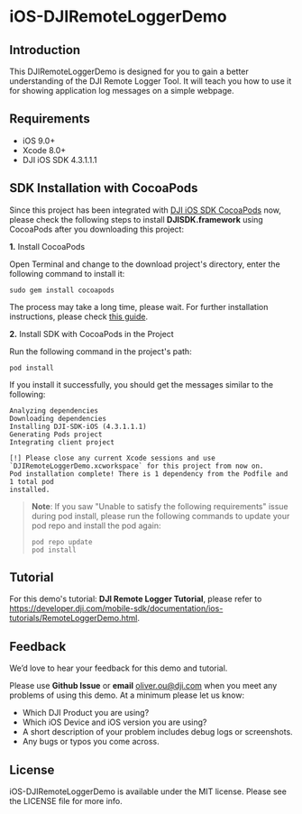 # iOS-DJIRemoteLoggerDemo

## Introduction

This DJIRemoteLoggerDemo is designed for you to gain a better understanding of the DJI Remote Logger Tool. It will teach you how to use it for showing application log messages on a simple webpage.

## Requirements

 - iOS 9.0+
 - Xcode 8.0+
 - DJI iOS SDK 4.3.1.1.1

## SDK Installation with CocoaPods

Since this project has been integrated with [DJI iOS SDK CocoaPods](https://cocoapods.org/pods/DJI-SDK-iOS) now, please check the following steps to install **DJISDK.framework** using CocoaPods after you downloading this project:

**1.** Install CocoaPods

Open Terminal and change to the download project's directory, enter the following command to install it:

~~~
sudo gem install cocoapods
~~~

The process may take a long time, please wait. For further installation instructions, please check [this guide](https://guides.cocoapods.org/using/getting-started.html#getting-started).

**2.** Install SDK with CocoaPods in the Project

Run the following command in the project's path:

~~~
pod install
~~~

If you install it successfully, you should get the messages similar to the following:

~~~
Analyzing dependencies
Downloading dependencies
Installing DJI-SDK-iOS (4.3.1.1.1)
Generating Pods project
Integrating client project

[!] Please close any current Xcode sessions and use `DJIRemoteLoggerDemo.xcworkspace` for this project from now on.
Pod installation complete! There is 1 dependency from the Podfile and 1 total pod
installed.
~~~

> **Note**: If you saw "Unable to satisfy the following requirements" issue during pod install, please run the following commands to update your pod repo and install the pod again:
> 
> ~~~
> pod repo update
> pod install
> ~~~

## Tutorial

For this demo's tutorial: **DJI Remote Logger Tutorial**, please refer to <https://developer.dji.com/mobile-sdk/documentation/ios-tutorials/RemoteLoggerDemo.html>.

## Feedback

We’d love to hear your feedback for this demo and tutorial.

Please use **Github Issue** or **email** [oliver.ou@dji.com](oliver.ou@dji.com) when you meet any problems of using this demo. At a minimum please let us know:

* Which DJI Product you are using?
* Which iOS Device and iOS version you are using?
* A short description of your problem includes debug logs or screenshots.
* Any bugs or typos you come across.

## License

iOS-DJIRemoteLoggerDemo is available under the MIT license. Please see the LICENSE file for more info.
